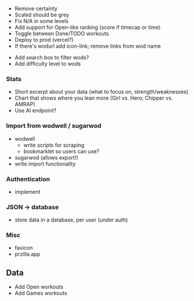 + Remove certainty
+ Scaled should be grey
+ Fix N/A in some levels
+ Add support for Open-like ranking (score if timecap or time)
+ Toggle between Done/TODO workouts
+ Deploy to prod (vercel?)
+ If there's wodurl add icon-link; remove links from wod name

- Add search box to filter wods?
- Add difficulty level to wods

### Stats
- Short excerpt about your data (what to focus on, strength/weaknesses)
- Chart that shows where you lean more (Girl vs. Hero; Chipper vs. AMRAP)
- Use AI endpoint?

### Import from wodwell / sugarwod
- wodwell
    - write scripts for scraping
    - bookmarklet so users can use?
- sugarwod (allows export!)
- write import functionality

### Authentication
- implement

### JSON -> database
- store data in a database, per user (under auth)

### Misc
+ favicon
+ przilla.app

## Data
- Add Open workouts
- Add Games workouts